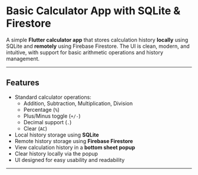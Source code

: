 # Basic Calculator App with SQLite & Firestore

A simple **Flutter calculator app** that stores calculation history **locally** using SQLite and **remotely** using Firebase Firestore. The UI is clean, modern, and intuitive, with support for basic arithmetic operations and history management.

---

## Features

- Standard calculator operations:
  - Addition, Subtraction, Multiplication, Division
  - Percentage (`%`)
  - Plus/Minus toggle (`+/-`)
  - Decimal support (`.`)
  - Clear (`AC`)
- Local history storage using **SQLite**
- Remote history storage using **Firebase Firestore**
- View calculation history in a **bottom sheet popup**
- Clear history locally via the popup
- UI designed for easy usability and readability

---

